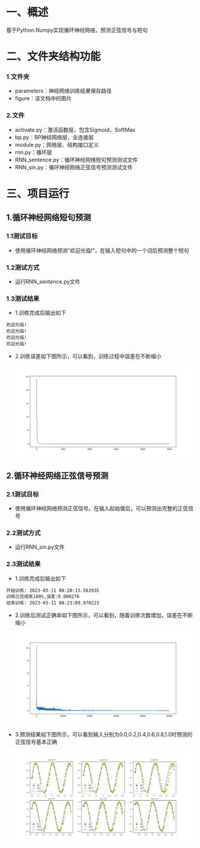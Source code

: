 # 一、概述
基于Python.Numpy实现循环神经网络，预测正弦信号与短句

# 二、文件夹结构功能
### 1.文件夹
- parameters：神经网络训练结果保存路径
- figure：该文档中的图片
### 2.文件
- activate.py：激活函数层，包含Sigmoid，SoftMax
- bp.py：BP神经网络层，全连接层
- module.py：网络层、结构接口定义
- rnn.py：循环层
- RNN_sentence.py：循环神经网络短句预测测试文件
- RNN_sin.py：循环神经网络正弦信号预测测试文件

# 三、项目运行
## 1.循环神经网络短句预测
### 1.1测试目标
- 使用循环神经网络预测“欢迎光临!”，在输入短句中的一个词后预测整个短句
### 1.2测试方式
- 运行RNN_sentence.py文件
### 1.3测试结果
- 1.训练完成后输出如下
```bash
欢迎光临!
欢迎光临!
欢迎光临!
欢迎光临!
```
- 2.训练误差如下图所示，可以看到，训练过程中误差在不断缩小

![](./figure/Figure_1.png)

## 2.循环神经网络正弦信号预测
### 2.1测试目标
- 使用循环神经网络预测正弦信号。在输入起始值后，可以预测出完整的正弦信号
### 2.2测试方式
- 运行RNN_sin.py文件
### 2.3测试结果
- 1.训练完成后输出如下
```bash
开始训练: 2023-03-11 08:20:13.561935
训练已完成练100%,误差:0.000276
结束训练: 2023-03-11 08:23:09.970223
```
- 2.训练后测试正确率如下图所示，可以看到，随着训练次数增加，误差在不断缩小

![](./figure/Figure_2.png)

- 3.预测结果如下图所示，可以看到输入分别为0.0,0.2,0.4,0.6,0.8,1.0时预测的正弦信号基本正确

![](./figure/Figure_3.png)
